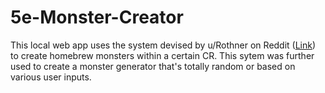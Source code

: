 # 5e-Monster-Creator
This local web app uses the system devised by u/Rothner on Reddit ([Link](https://www.reddit.com/r/DnDBehindTheScreen/comments/t5ru2t/two_point_buy_systems_one_flashcard_any_monster/?utm_source=share&utm_medium=web2x&context=3)) to create homebrew monsters within a certain CR. This sytem was further used to create a monster generator that's totally random or based on various user inputs. 

